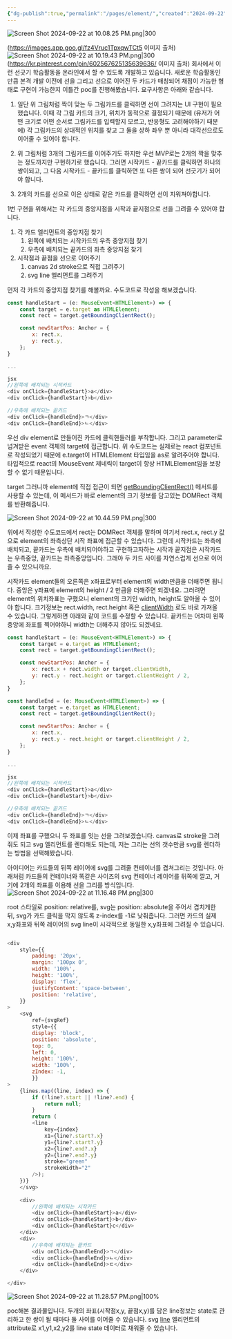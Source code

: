 ```yaml
---
{"dg-publish":true,"permalink":"/pages/element/","created":"2024-09-22","updated":"2024-09-22T23:50:00"}
---
```


![Screen Shot 2024-09-22 at 10.08.25 PM.png|300](/img/user/Screen%20Shot%202024-09-22%20at%2010.08.25%20PM.png) 

(https://images.app.goo.gl/fz4Vruc1TpxqwTCt5 이미지 출처)
![Screen Shot 2024-09-22 at 10.19.43 PM.png|300](/img/user/Screen%20Shot%202024-09-22%20at%2010.19.43%20PM.png)
(https://kr.pinterest.com/pin/602567625135639636/ 이미지 출처)
회사에서 이런 선긋기 학습활동을 온라인에서 할 수 있도록 개발하고 있습니다. 새로운 학습활동인만큼 본격 개발 이전에 선을 그리고 선으로 이어진 두 카드가 매칭되어 채점이 가능한 형태로 구현이 가능한지 이틀간 poc를 진행해봤습니다.
요구사항은 아래와 같습니다.

1. 일단 위 그림처럼 짝이 맞는 두 그림카드를 클릭하면 선이 그려지는 UI 구현이 필요했습니다. 이때 각 그림 카드의 크기, 위치가 동적으로 결정되기 때문에 (유저가 어떤 크기로 어떤 순서로 그림카드를 입력할지 모르고, 반응형도 고려해야하기 때문에) 각 그림카드의 상대적인 위치를 찾고 그 둘을 상하 좌우 뿐 아니라 대각선으로도 이어줄 수 있어야 합니다. 

2. 위 그림처럼 3개의 그림카드를 이어주기도 하지만 우선 MVP로는 2개의 짝을 맞추는 정도까지만 구현하기로 했습니다. 그러면 시작카드 - 끝카드를 클릭하면 하나의 쌍이되고, 그 다음 시작카드 - 끝카드를 클릭하면 또 다른 쌍이 되어 선긋기가 되어야 합니다.

3. 2개의 카드를 선으로 이은 상태로 같은 카드를 클릭하면 선이 지워져야합니다. 

1번 구현을 위해서는 각 카드의 중앙지점을 시작과 끝지점으로 선을 그려줄 수 있어야 합니다.
1. 각 카드 엘리먼트의 중앙지점 찾기
	1. 왼쪽에 배치되는 시작카드의 우측 중앙지점 찾기
	2. 우측에 배치되는 끝카드의 좌측 중앙지점 찾기
2. 시작점과 끝점을 선으로 이어주기
	1. canvas 2d stroke으로 직접 그려주기
	2. svg line 엘리먼트를 그려주기


먼저 각 카드의 중앙지점 찾기를 해볼까요. 수도코드로 작성을 해보겠습니다.

```js
const handleStart = (e: MouseEvent<HTMLElement>) => {
	const target = e.target as HTMLElement;
	const rect = target.getBoundingClientRect();

	const newStartPos: Anchor = {
		x: rect.x,
		y: rect.y,
	};
}

...

jsx
//왼쪽에 배치되는 시작카드
<div onClick={handleStart}>a</div>
<div onClick={handleStart}>b</div>

//우측에 배치되는 끝카드
<div onClick={handleEnd}>ㄱ</div>
<div onClick={handleEnd}>ㄴ</div>

```

우선 div element로 만들어진 카드에 클릭핸들러를 부착합니다. 그리고 parameter로 넘겨받은 event 객체의 target에 접근합니다. 위 수도코드는 실제로는 react 컴포넌트로 작성되었기 때문에 e.target이 HTMLElement 타입임을 as로 알려주어야 합니다. 타입적으로 react의 MouseEvent 제네릭이 target이 항상 HTMLElement임을 보장할 수 없기 때문입니다.

target 그러니까 element에 직접 접근이 되면 [getBoundingClientRect()](https://developer.mozilla.org/ko/docs/Web/API/Element/getBoundingClientRect) 메서드를 사용할 수 있는데, 이 메서드가 바로 element의 크기 정보를 담고있는 DOMRect 객체를 반환해줍니다. 

![Screen Shot 2024-09-22 at 10.44.59 PM.png|300](/img/user/Screen%20Shot%202024-09-22%20at%2010.44.59%20PM.png)

위에서 작성한 수도코드에서 rect는 DOMRect 객체를 말하며 여기서 rect.x, rect.y 값으로 element의 좌측상단 시작 좌표에 접근할 수 있습니다. 그런데 시작카드는 좌측에 배치되고, 끝카드는 우측에 배치되어야하고 구현하고자하는 시작과 끝지점은 시작카드는 우측중앙, 끝카드는 좌측중앙입니다. 그래야 두 카드 사이를 자연스럽게 선으로 이어줄 수 있으니까요.

시작카드 element들의 오른쪽은 x좌표로부터 element의 width만큼을 더해주면 됩니다. 중앙은 y좌표에 element의 height / 2 만큼을 더해주면 되겠네요. 그러려면 element의 위치좌표는 구했으니 element의 크기인 width, height도 알아올 수 있어야 합니다. 크기정보는 rect.width, rect.height 혹은 [clientWidth](https://developer.mozilla.org/en-US/docs/Web/API/Element/clientWidth) 로도 바로 가져올 수 있습니다. 그렇게하면 아래와 같이 코드를 수정할 수 있습니다. 끝카드는 어차피 왼쪽중앙에 좌표를 찍어야하니 width는 더해주지 않아도 되겠네요.

```js
const handleStart = (e: MouseEvent<HTMLElement>) => {
	const target = e.target as HTMLElement;
	const rect = target.getBoundingClientRect();

	const newStartPos: Anchor = {
		x: rect.x + rect.width or target.clientWidth,
		y: rect.y - rect.height or target.clientHeight / 2,
	};
}

const handleEnd = (e: MouseEvent<HTMLElement>) => {
	const target = e.target as HTMLElement;
	const rect = target.getBoundingClientRect();

	const newStartPos: Anchor = {
		x: rect.x,
		y: rect.y - rect.height or target.clientHeight / 2,
	};
}

...

jsx
//왼쪽에 배치되는 시작카드
<div onClick={handleStart}>a</div>
<div onClick={handleStart}>b</div>

//우측에 배치되는 끝카드
<div onClick={handleEnd}>ㄱ</div>
<div onClick={handleEnd}>ㄴ</div>

```


이제 좌표를 구했으니 두 좌표를 잇는 선을 그려보겠습니다. 
canvas로 stroke을 그려줘도 되고 svg 엘리먼트를 렌더해도 되는데, 저는 그리는 선의 갯수만큼 svg를 렌더하는 방법을 선택해봤습니다.

아이디어는 카드들의 뒤쪽 레이어에 svg를 그려줄 컨테이너를 겹쳐그리는 것입니다. 아래처럼 카드들의 컨테이너와 똑같은 사이즈의 svg 컨테이너 레이어를 뒤쪽에 깔고, 거기에 2개의 좌표를 이용해 선을 그리를 방식입니다.
![Screen Shot 2024-09-22 at 11.16.48 PM.png|300](/img/user/Screen%20Shot%202024-09-22%20at%2011.16.48%20PM.png)

root 스타일로 position: relative를, svg는 position: absolute을 주어서 겹치게한 뒤, svg가 카드 클릭을 막지 않도록 z-index를 -1로 낮춰줍니다. 그러면 카드의 실제 x,y좌표와 뒤쪽 레이어의 svg line이 시각적으로 동일한 x,y좌표에 그려질 수 있습니다. 
```js

<div 
	style={{
		padding: '20px',
		margin: '100px 0',
		width: '100%',
		height: '100%',
		display: 'flex',
		justifyContent: 'space-between',
		position: 'relative',
	}}
>
	<svg
		ref={svgRef}
		style={{
		display: 'block',
		position: 'absolute',
		top: 0,
		left: 0,
		height: '100%',
		width: '100%',
		zIndex: -1,
		}}
>	
	{lines.map((line, index) => {
		if (!line?.start || !line?.end) {
			return null;
		}
		return (
		<line
			key={index}
			x1={line?.start?.x}
			y1={line?.start?.y}
			x2={line?.end?.x}
			y2={line?.end?.y}
			stroke="green"
			strokeWidth="2"
		/>);
	})}
	</svg>
	
	<div>
		//왼쪽에 배치되는 시작카드
		<div onClick={handleStart}>a</div>
		<div onClick={handleStart}>b</div>
		<div onClick={handleStart}c</div>
	</div>
	<div>
		//우측에 배치되는 끝카드
		<div onClick={handleEnd}>ㄱ</div>
		<div onClick={handleEnd}>ㄴ</div>
		<div onClick={handleEnd}>ㄷ</div>
	</div>

</div>
```

![Screen Shot 2024-09-22 at 11.28.57 PM.png|100%](/img/user/Screen%20Shot%202024-09-22%20at%2011.28.57%20PM.png)

poc해본 결과물입니다. 두개의 좌표(시작점x,y, 끝점x,y)를 담은 line정보는 state로 관리하고 한 쌍이 될 때마다 둘 사이를 이어줄 수 있습니다. svg [line](https://developer.mozilla.org/en-US/docs/Web/SVG/Element/line) 엘리먼트의 attribute로 x1,y1,x2,y2를 line state 데이터로 채워줄 수 있습니다. 